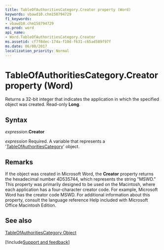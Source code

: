 ```yaml
---
title: TableOfAuthoritiesCategory.Creator property (Word)
keywords: vbawd10.chm158794729
f1_keywords:
- vbawd10.chm158794729
ms.prod: word
api_name:
- Word.TableOfAuthoritiesCategory.Creator
ms.assetid: cf7f8dec-174a-f10d-f631-c65ad589f97f
ms.date: 06/08/2017
localization_priority: Normal
---
```



# TableOfAuthoritiesCategory.Creator property (Word)

Returns a 32-bit integer that indicates the application in which the specified object was created. Read-only  **Long**.


## Syntax

_expression_.**Creator**

_expression_ Required. A variable that represents a '[TableOfAuthoritiesCategory](Word.TableOfAuthoritiesCategory.md)' object.


## Remarks

If the object was created in Microsoft Word, the  **Creator** property returns the hexadecimal number 4D535744, which represents the string "MSWD." This property was primarily designed to be used on the Macintosh, where each application has a four-character creator code. For example, Microsoft Word has the creator code MSWD. For additional information about this property, consult the language reference Help included with Microsoft Office Macintosh Edition.


## See also


[TableOfAuthoritiesCategory Object](Word.TableOfAuthoritiesCategory.md)

[!include[Support and feedback](~/includes/feedback-boilerplate.md)]